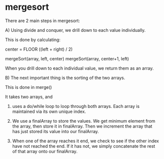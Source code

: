 # mergesort

There are 2 main steps in mergesort:


A) Using divide and conquer, we drill down to each value individually.

This is done by calculating:

center = FLOOR ((left + right) / 2)

mergeSort(array, left, center)
mergeSort(array, center+1, left)

When you drill down to each individual value, we return them as an array.

B) The next important thing is the sorting of the two arrays.

This is done in merge()

It takes two arrays, and

1) uses a do/while loop to loop through both arrays. Each array is maintained via its own unique index.

2) We use a finalArray to store the values. We get minimum element from the array, then store it in finalArray. Then we increment the array that has just stored its value into our finalArray.

3) When one of the array reaches it end, we check to see if the other index
have not reached the end. If it has not, we simply concatenate the rest of that array onto our finalArray.
